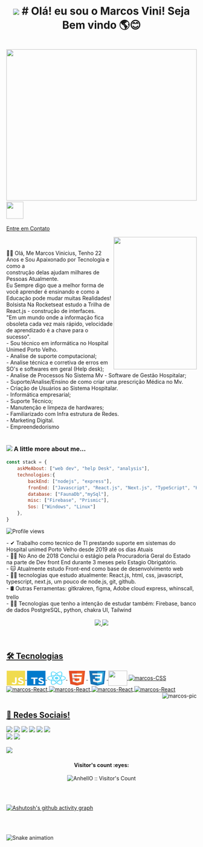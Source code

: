 
<h1 align="center">
   <img src="https://media.giphy.com/media/hvRJCLFzcasrR4ia7z/giphy.gif" width="28">
   # Olá! eu sou o Marcos Vini! Seja Bem vindo 🌎😊 
</h1>
   <br/>
   
   <img src="https://user-images.githubusercontent.com/51343240/164620042-1520e085-b6b4-419a-ad6a-8b71316d1ad3.jpg"   width="100%" height="400">
   <br/>
   
<a href="https://wa.me/556999732942">
   <img src="https://user-images.githubusercontent.com/51343240/164951108-10568ce5-39f7-4109-9740-32a10dec6b71.png"  target="_blank" height="45" width="45">
   <p>Entre em Contato</p>
</a>


<img src="https://user-images.githubusercontent.com/51343240/164957585-c5adda75-bfaf-4e8b-9d97-fd8359a90453.gif" align="right" width="220" height="350"/>

<br/>







<!--   <img align="right" src="imagem_2022-04-20_234445894.png" width="508" height="320" > -->
  <br/>

   <div align="left" >👩‍🚀 
      Olá, Me Marcos Vinicius, Tenho 22 Anos e Sou Apaixonado por Tecnologia e como a <br> construção delas ajudam milhares de Pessoas Atualmente.<br/>
       Eu Sempre digo que a melhor forma de você aprender é ensinando e como a Educação pode mudar muitas Realidades! <br/>
       Bolsista Na Rocketseat estudo a Trilha de React.js - construção de interfaces. <br/>
       "Em um mundo onde a informação fica obsoleta cada vez mais rápido, velocidade de aprendizado é a chave para o sucesso".<br/>
      - Sou técnico em informática no Hospital Unimed Porto Velho. <br/>
      -  Analise de suporte computacional; <br/>
      - Analise técnica e corretiva de erros em SO's e softwares em geral (Help desk); <br/>
      - Analise de Processos No Sistema Mv - Software de Gestão Hospitalar; <br/>
      - Suporte/Analise/Ensino de como criar uma prescrição Médica no Mv. <br/>
      - Criação de Usuários ao Sistema Hospitalar. <br/>
      - Informática empresarial; <br/>
      - Suporte Técnico; <br/>
      - Manutenção e limpeza de hardwares; <br/>
      - Familiarizado com Infra estrutura de Redes. <br/>
      - Marketing Digital. <br/>
      - Empreendedorismo 
   </div>
 
<br/>



### <img src="https://media.giphy.com/media/VgCDAzcKvsR6OM0uWg/giphy.gif" width="50"> A little more about me...  


```javascript
const stack = {
    askMeAbout: ["web dev", "help Desk", "analysis"],
    technologies:{
        backEnd: ["nodejs", "express"],
        fronEnd: ["Javascript", "React.js", "Next.js", "TypeScript", "Html5", "Css3", "SASS", "Bootstrap", "Materialize"],
        database: ["FaunaDb","mySql"],
        misc: ["Firebase", "Prismic"],
        Sos: ["Windows", "Linux"]
    },
}
```
 
 <p  align="left"> <img src="https://komarev.com/ghpvc/?username=marcoscode404&color=yellow" alt="Profile views" /> </p>

 
<div>  
   - ✔  Trabalho como tecnico de TI prestando suporte em sistemas do Hospital unimed Porto Velho desde 2019 até os dias Atuais <br/>
   - 👩‍🚀 No Ano de 2018 Conclui o estágio pela Procuradoria Geral do Estado na parte de Dev front End durante 3 meses pelo Estagio Obrigatório. <br/>
   - 🐱‍ Atualmente estudo Front-end como base de desenvolvimento web <br/>
   - 🐱‍👤 tecnologias que estudo atualmente: React.js, html, css, javascript,  typescript, next.js, um pouco de node.js, git, github.<br/>
   - 🛢  Outras Ferramentas: gitkrakren, figma, Adobe cloud express, whinscall, trello <br/>
   - 🐱‍🏍 Tecnologias  que tenho a intenção de estudar também: Firebase, banco de dados PostgreSQL, python, chakra UI, Tailwind <br/>
</div>

 <br />

<div   align="center" >
  <a href="https://github.com/marcoscode404">
  <img  height="180em" src="https://github-readme-stats.vercel.app/api?username=marcoscode404&show_icons=true&theme=dracula&include_all_commits=true&count_private=true"/>
  <img  height="180em" src="https://github-readme-stats.vercel.app/api/top-langs/?username=marcoscode404&layout=compact&langs_count=7&theme=dracula"/>
</div>
 
 <br />

  
<!-- imagens das linguagens  -->
 <div style="display: inline_block"><br>
  <h2>🛠 Tecnologias</h2>
  <img align="center" alt="marcos-js" height="40" width="50" src="https://raw.githubusercontent.com/devicons/devicon/master/icons/javascript/javascript-plain.svg">
  <img align="center" alt="marcos-Ts" height="40" width="50" src="https://raw.githubusercontent.com/devicons/devicon/master/icons/typescript/typescript-plain.svg">
  <img align="center" alt="marcos-React" height="40" width="50" src="https://raw.githubusercontent.com/devicons/devicon/master/icons/react/react-original.svg">
  <img align="center" alt="marcos-HTML" height="40" width="50" src="https://raw.githubusercontent.com/devicons/devicon/master/icons/html5/html5-original.svg">
  <img align="center" alt="marcos-CSS" height="40" width="50" src="https://raw.githubusercontent.com/devicons/devicon/master/icons/css3/css3-original.svg">
  <img align="center" src="https://cdn.jsdelivr.net/gh/devicons/devicon/icons/bootstrap/bootstrap-plain-wordmark.svg" height="40" width="50" align="center" />
  <img align="center" alt="marcos-CSS" height="40" width="50" src="https://img.shields.io/badge/git-%23F05033.svg?style=for-the-badge&logo=git&logoColor=white">
  <img align="center" alt="marcos-React" height="40" width="55" src="https://icongr.am/devicon/linux-original.svg?size=108&color=e1d0d0" />
  <img align="center" alt="marcos-React" height="50" width="55" src="https://icongr.am/devicon/gimp-plain.svg?size=108&color=e1d0d0"/>
  <img align="center" alt="marcos-React" height="50" width="55" src="https://icongr.am/devicon/npm-original-wordmark.svg?size=128&color=currentColor"/>
  <img align="center" alt="marcos-React" height="45" width="40" src="https://icongr.am/devicon/windows8-original.svg?size=128&color=currentColor"/>
 
   </br>
  <img align="right" alt="marcos-pic" height="90" style="border-radius:50;" src="https://res.cloudinary.com/mahenrique94/image/upload/v1549717030/gif-bob-esponja-restaurante-pensando_bpy2ws.gif">
</div>
   </br>
   
  
<!--  / -->
  
  
<!-- redes sociais   -->
  <div>
   <h2>🎥 Redes Sociais!</h2>
    <a href="#" target="_blank"><img src="https://img.shields.io/badge/YouTube-FF0000?style=for-the-badge&logo=youtube&logoColor=white" target="_blank"></a>
  <a href="https://instagram.com/marcosviniicode" target="_blank"><img src="https://img.shields.io/badge/-Instagram-%23E4405F?style=for-the-badge&logo=instagram&logoColor=white" target="_blank"></a>
 	<a href="#" target="_blank"><img src="https://img.shields.io/badge/Twitch-9146FF?style=for-the-badge&logo=twitch&logoColor=white" target="_blank"></a>
 <a href="https://discord.com/channels/@me" target="_blank"><img src="https://img.shields.io/badge/Discord-7289DA?style=for-the-badge&logo=discord&logoColor=white" target="_blank"></a> 
  <a href = "https://marcosviniciuspgerogov253@gmail.com"><img src="https://img.shields.io/badge/-Gmail-%23333?style=for-the-badge&logo=gmail&logoColor=white" target="_blank"></a>
  <a href="https://www.linkedin.com/in/marcos-vini-code-984903181/" target="_blank"><img src="https://img.shields.io/badge/-LinkedIn-%230077B5?style=for-the-badge&logo=linkedin&logoColor=white" target="_blank"></a> 
   <a href="https://www.facebook.com/Marcos.Code1999/" target="_blank"><img src"https://img.shields.io/badge/Facebook-1877F2?style=for-the-badge&logo=facebook&logoColor=white" target="_blank"></a>
  </div>
 
  <div>
    <a href="#" target="_blank"><img src="https://img.shields.io/badge/Messenger-00B2FF?style=for-the-badge&logo=messenger&logoColor=white" target="_blank"></a>
    <a href="https://www.facebook.com/Marcos.Code1999/" target="_blank"><img src="https://img.shields.io/badge/Facebook-%231877F2.svg?style=for-the-badge&logo=Facebook&logoColor=white"   target="_blank"></a>
    
  </div>
<!-- /  -->
<br/>
<img width="500em" src="https://github-readme-twitter-gazf.vercel.app/api?id=maykbrito&layout=wide&show_reply=off&show_retweet=off" />
<br/>

<h4 align="center">Visitor's count :eyes:</h4>

<p align="center"><img src="https://profile-counter.glitch.me/{marcoscode404}/count.svg" alt="AnhellO :: Visitor's Count" /></p>



 </br>
 


 ##
 [![Ashutosh's github activity graph](https://activity-graph.herokuapp.com/graph?username=marcoscode404&theme=dracula)](https://github.com/ashutosh00710/github-readme-activity-graph&theme=dracula)
 
 </br>
 </br>
 
<!--  cobrinha  -->
  ![Snake animation](https://github.com/marcoscode404/marcoscode404/blob/output/github-contribution-grid-snake.svg)
  
  
  
